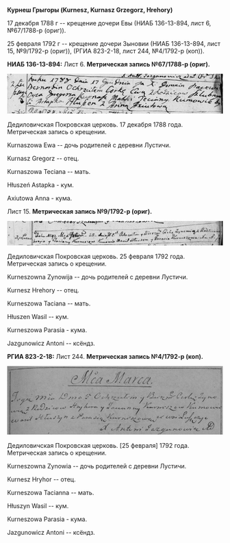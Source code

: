 **Курнеш Грыгоры (Kurnesz, Kurnasz Grzegorz, Hrehory)**

17 декабря 1788 г -- крещение дочери Евы (НИАБ 136-13-894, лист 6,
№67/1788-р (ориг)).

25 февраля 1792 г -- крещение дочери Зыновии (НИАБ 136-13-894, лист 15,
№9/1792-р (ориг)), (РГИА 823-2-18, лист 244, №4/1792-р (коп)).

**НИАБ 136-13-894:** Лист 6. **Метрическая запись №67/1788-р (ориг).**

![](./media/6622afaee456f9be74435963f3e1e245ec545f55.png)

Дедиловичская Покровская церковь. 17 декабря 1788 года. Метрическая
запись о крещении.

Kurnaszowa Ewa -- дочь родителей с деревни Лустичи.

Kurnasz Gregorz -- отец.

Kurnaszowa Teciana -- мать.

Hłuszeń Astapka - кум.

Axiutowa Anna - кума.

Лист 15. **Метрическая запись №9/1792-р (ориг).**

![](./media/e8235dbc707816d3ad85df5ac009cfe1d31f5dc3.png)

Дедиловичская Покровская церковь. 25 февраля 1792 года. Метрическая
запись о крещении.

Kurneszowna Zynowija -- дочь родителей с деревни Лустичи.

Kurnesz Hrehory -- отец.

Kurneszowa Taciana -- мать.

Hłuszen Wasil -- кум.

Kurneszowa Parasia - кума.

Jazgunowicz Antoni -- ксёндз.

**РГИА 823-2-18:** Лист 244. **Метрическая запись №4/1792-р (коп).**

![](./media/62f6a8f165dd661331a461bc74f3c8baee2dd380.png)

Дедиловичская Покровская церковь. \[25 февраля\] 1792 года. Метрическая
запись о крещении.

Kurneszowna Zynowia -- дочь родителей с деревни Лустичи.

Kurnesz Hryhor -- отец.

Kurneszowa Tacianna -- мать.

Hłuszyn Wasil -- кум.

Kurneszowa Parasia - кума.

Jazgunowicz Antoni -- ксёндз.
